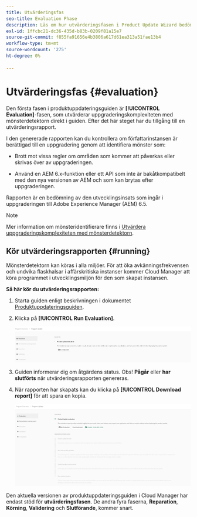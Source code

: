 ```yaml
---
title: Utvärderingsfas
seo-title: Evaluation Phase
description: Läs om hur utvärderingsfasen i Product Update Wizard bedömer uppgraderingskomplexiteten med mönsterdetektorn.
exl-id: 1ffcbc21-dc36-435d-b83b-0209f81a15e7
source-git-commit: f855fa91656e4b3806a617d61ea313a51fae13b4
workflow-type: tm+mt
source-wordcount: '275'
ht-degree: 0%

---
```



# Utvärderingsfas {#evaluation}

Den första fasen i produktuppdateringsguiden är **[!UICONTROL Evaluation]**-fasen, som utvärderar uppgraderingskomplexiteten med mönsterdetektorn direkt i guiden. Efter det här steget har du tillgång till en utvärderingsrapport.

I den genererade rapporten kan du kontrollera om författarinstansen är berättigad till en uppgradering genom att identifiera mönster som:

* Brott mot vissa regler om områden som kommer att påverkas eller skrivas över av uppgraderingen.

* Använd en AEM 6.x-funktion eller ett API som inte är bakåtkompatibelt med den nya versionen av AEM och som kan brytas efter uppgraderingen.

Rapporten är en bedömning av den utvecklingsinsats som ingår i uppgraderingen till Adobe Experience Manager (AEM) 6.5.

>[!NOTE]
>
>Mer information om mönsteridentifierare finns i [Utvärdera uppgraderingskomplexiteten med mönsterdetektorn](https://experienceleague.adobe.com/docs/experience-manager-65/deploying/upgrading/pattern-detector.html?lang=en).

## Kör utvärderingsrapporten {#running}

Mönsterdetektorn kan köras i alla miljöer. För att öka avkänningsfrekvensen och undvika flaskhalsar i affärskritiska instanser kommer Cloud Manager att köra programmet i utvecklingsmiljön för den som skapat instansen.

**Så här kör du utvärderingsrapporten:**

1. Starta guiden enligt beskrivningen i dokumentet [Produktuppdateringsguiden](/help/product-update-wizard/overview.md).

1. Klicka på **[!UICONTROL Run Evaluation]**.

   ![Kör utvärdering](/help/assets/Run-Evaluation.png)

1. Guiden informerar dig om åtgärdens status. Obs! **Pågår** eller **har slutförts** när utvärderingsrapporten genereras.

1. När rapporten har skapats kan du klicka på **[!UICONTROL Download report]** för att spara en kopia.

   ![Rapporten skapades](/help/assets/Evaluation-1.png)

Den aktuella versionen av produktuppdateringsguiden i Cloud Manager har endast stöd för **utvärderingsfasen**. De andra fyra faserna, **Reparation**, **Körning**, **Validering** och **Slutförande**, kommer snart.
